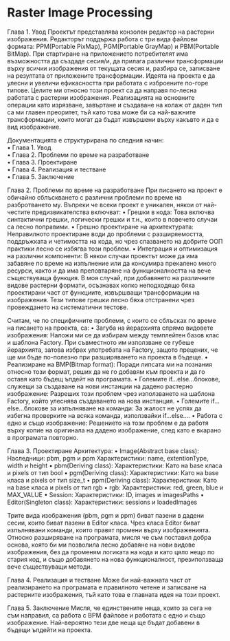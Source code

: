 # Raster Image Processing
Глава 1. Увод
Проектът представлява конзолен редактор на растерни изображения. Редакторът поддържа работа с три вида файлови формата: PPM(Portable PixMap), 
PGM(Portable GrayMap) и PBM(Portable BitMap). При стартиране на приложението потребителят има възможността да създаде сесия/и, да прилага различни трансформации върху всички изображения от текущата сесия и, разбира се, записване на резултата от приложените трансформации. Идеята на проекта е да улесни и увеличи ефикасността при работата с  изброените по-горе типове.
	Целите ми относно този проект са да направя по-лесна работата с растерни изображения. Реализацията на основните операции като изрязване, завъртане и създаване на колаж от даден тип са ми главен преоритет, тъй като това може би са 
най-важните трансформации, които могат да бъдат извършени върху какъвто и да е вид изображение.

Документацията е структурирана по следния начин:<br/>
	• Глава 1. Увод <br/>
	• Глава 2. Проблеми по време на разработване <br/>
	• Глава 3. Проектиране <br/>
 	• Глава 4. Реализация и тестване <br/> 
  	• Глава 5. Заключение <br/>

Глава 2. Проблеми по време на разработване
	При писането на проект е обичайно сблъскването с различни проблеми по време на разбротването му. Въпреки че всеки проект е уникален, някои от най-честите предизвикателства включват:
•	Грешки в кода: Това включва синтактични грешки, логически грешки и т.н., които в повечето случаи са лесно поправими.
•	Грешно проектиране на архитектурата: Неправилното проектиране води до проблеми с разширяемостта, поддръжката и четимостта на кода, но чрез спазването на добрите ООП практики лесно се избягва този проблем.
•	Интеграция и оптимизация на различни компоненти: В някои случаи проектът може да има забавяне по време на изпълнение или да консумира прекалено много ресурси, както и да има преповтаряне на функционалността на вече съществуваща функция. В моя случай, при добавянето на различните видове растерни формати, осъзнавах колко неподходящо бяха проектирани част от функциите, извършващи трансформации на изображения.
Тези типове грешки лесно бяха отстранени чрез провеждането на систематични тестове.

Считам, че по специфичните проблеми, с които се сблъсках по време на писането на прoекта, са:
•	Загуба на йерархията спрямо видовете изображения: Наложи ми се да избирам между темплейтен базов клас и шаблона Factory. При съвместното им използване се губеше йерархията, затова избрах употребата на Factory, защото прецених, че ще ми бъде по-полезно при разширяването на проекта в бъдеще.
•	Реализиране на BMP(Bitmap format): Поради липсата ми на познания относно този формат, реших да не го добавям към проекта и да го оставя като бъдещ ъпдейт на програмата.
•	Големите if…else…блокове, служещи за създаване на нови инстанции на дадено растерно изображение: Разреших този проблем чрез използването на  шаблона Factory, който улеснява създаването на нова инстанция.
•	Големите if…else…блокове за изпълняване на команди: За жалост не успях да избегна проверките на всяка команда, използвайки if…else….
•	Работа с едно и също изображение: Решението на този проблем е да работя върху копие на оригинала на дадено изображение, след като е вкарано в програмата повторно. 

Глава 3. Проектиране
Архитектура:
•	Image(Abstract base class):
Наследници: pbm, pgm и ppm
Характеристики: name, extentionType, width и height
•	pbm(Deriving class):
Характеристики: Като на base класа и pixels от тип bool
•	pgm(Deriving class):
Характеристики: Като на base класа и pixels от тип size_t
•	ppm(Deriving class):
Характеристики: Като на base класа и pixels от тип rgb
•	rgb:
Характеристики: red, green, blue и MAX_VALUE
•	Session:
Характеристики: ID, images и imagesPaths
•	Editor(Singleton class):
Характеристики: sessions и loadedImages

Трите вида изображения (pbm, pgm и ppm) биват пазени в дадени сесии, които биват пазени в Editor класа. Чрез класа Editor биват изпълнявани команди, които правят промени върху изображенията.
Относно разширяване на програмата, мисля че съм поставил добра основа, която би ми позволила лесно добавяне на нови видове изображения, без да променям логиката на кода и като цяло нещо по стария код, и също добавянето на нова функционалност,  презиползваща вече съществуващи методи.

Глава 4. Реализация и тестване
	Може би най-важната част от реализирането на програмата е правилното четене и записване на растерните изображения, тъй като това е главната идея на този проект. 

Глава 5. Заключение
	Мисля, че единствените неща, които за сега не съм направил, са работа с BPM файлове и работата с едно и също изображение. Най-вероятно тези две неща ще бъдат добавени в бъдещи ъпдейти на проекта.
